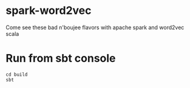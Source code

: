 # spark-word2vec
Come see these bad n'boujee flavors with apache spark and word2vec scala

# Run from sbt console
```
cd build
sbt
```
